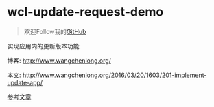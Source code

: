 # wcl-update-request-demo

> 欢迎Follow我的[GitHub](https://github.com/SpikeKing)

实现应用内的更新版本功能

博客: http://www.wangchenlong.org/

本文: http://www.wangchenlong.org/2016/03/20/1603/201-implement-update-app/

[参考文章](http://www.wangchenlong.org/2016/03/20/1603/201-implement-update-app/)
